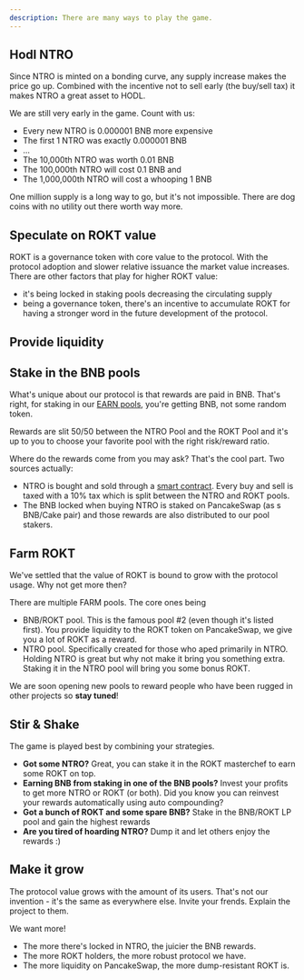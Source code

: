```yaml
---
description: There are many ways to play the game.
---
```


## Hodl NTRO

Since NTRO is minted on a bonding curve, any supply increase makes the price go up. Combined with the incentive not 
to sell early (the buy/sell tax) it makes NTRO a great asset to HODL.

We are still very early in the game. Count with us:

- Every new NTRO is 0.000001 BNB more expensive
- The first 1 NTRO was exactly 0.000001 BNB
- ...
- The 10,000th NTRO was worth 0.01 BNB
- The 100,000th NTRO will cost 0.1 BNB and
- The 1,000,000th NTRO will cost a whooping 1 BNB

One million supply is a long way to go, but it's not impossible. There are dog coins with no utility out there worth 
way more. 

## Speculate on ROKT value

ROKT is a governance token with core value to the protocol. With the protocol adoption and slower relative issuance 
the market value increases. There are other factors that play for higher ROKT value:

- it's being locked in staking pools decreasing the circulating supply
- being a governance token, there's an incentive to accumulate ROKT for having a stronger word in the future 
  development of the protocol.

## Provide liquidity

## Stake in the BNB pools

What's unique about our protocol is that rewards are paid in BNB. That's right, for staking in our 
[EARN pools](https://apescape.eth.link/#/app/earn), you're getting BNB, not some random token.

Rewards are slit 50/50 between the NTRO Pool and the ROKT Pool and it's up to you to choose your favorite pool with 
the right risk/reward ratio.

Where do the rewards come from you may ask? That's the cool part. Two sources actually:

- NTRO is bought and sold through a [smart contract](/apescape/contracts). Every buy and sell is taxed with a 10% tax 
  which is split between the NTRO and ROKT pools.
- The BNB locked when buying NTRO is staked on PancakeSwap (as s BNB/Cake pair) and those rewards are also 
  distributed to our pool stakers.

## Farm ROKT

We've settled that the value of ROKT is bound to grow with the protocol usage. Why not get more then?

There are multiple FARM pools. The core ones being

- BNB/ROKT pool. This is the famous pool #2 (even though it's listed first). You provide liquidity to the ROKT token 
  on PancakeSwap, we give you a lot of ROKT as a reward. 
- NTRO pool. Specifically created for those who aped primarily in NTRO. Holding NTRO is great but why not make it 
  bring you something extra. Staking it in the NTRO pool will bring you some bonus ROKT.

We are soon opening new pools to reward people who have been rugged in other projects so **stay tuned**!

## Stir &amp; Shake

The game is played best by combining your strategies.

- **Got some NTRO?** Great, you can stake it in the ROKT masterchef to earn some ROKT on top.
- **Earning BNB from staking in one of the BNB pools?** Invest your profits to get more NTRO or ROKT (or both). Did you 
  know you can reinvest your rewards automatically using auto compounding?
- **Got a bunch of ROKT and some spare BNB?** Stake in the BNB/ROKT LP pool and gain the highest rewards
- **Are you tired of hoarding NTRO?** Dump it and let others enjoy the rewards :) 

## Make it grow

The protocol value grows with the amount of its users. That's not our invention - it's the same as everywhere else.
Invite your frends. Explain the project to them. 

We want more!

- The more there's locked in NTRO, the juicier the BNB rewards. 
- The more ROKT holders, the more robust protocol we have. 
- The more liquidity on PancakeSwap, the more dump-resistant ROKT is.